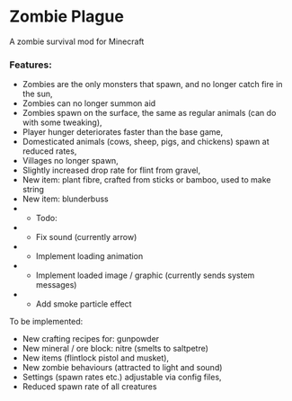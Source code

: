 # Zombie Plague

A zombie survival mod for Minecraft

### Features:
- Zombies are the only monsters that spawn, and no longer catch fire in the sun,
- Zombies can no longer summon aid
- Zombies spawn on the surface, the same as regular animals (can do with some tweaking),
- Player hunger deteriorates faster than the base game,
- Domesticated animals (cows, sheep, pigs, and chickens) spawn at reduced rates,
- Villages no longer spawn,
- Slightly increased drop rate for flint from gravel,
- New item: plant fibre, crafted from sticks or bamboo, used to make string
- New item: blunderbuss
- - Todo:
- - Fix sound (currently arrow)
- - Implement loading animation
- - Implement loaded image / graphic (currently sends system messages)
- - Add smoke particle effect 

To be implemented:
- New crafting recipes for: gunpowder
- New mineral / ore block: nitre (smelts to saltpetre)
- New items (flintlock pistol and musket),
- New zombie behaviours (attracted to light and sound)
- Settings (spawn rates etc.) adjustable via config files,
- Reduced spawn rate of all creatures
